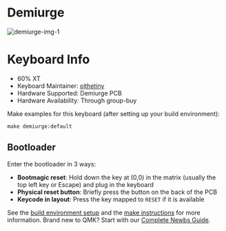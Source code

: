 # Demiurge

![demiurge-img-1](https://i.imgur.com/gnQ2Pj6h.jpeg)

# Keyboard Info

- 60% XT
- Keyboard Maintainer: [ojthetiny](https://github.com/ojthetiny)
- Hardware Supported: Demiurge PCB
- Hardware Availability: Through group-buy

Make examples for this keyboard (after setting up your build environment):

    make demiurge:default

## Bootloader

Enter the bootloader in 3 ways:

* **Bootmagic reset**: Hold down the key at (0,0) in the matrix (usually the top left key or Escape) and plug in the keyboard
* **Physical reset button**: Briefly press the button on the back of the PCB
* **Keycode in layout**: Press the key mapped to `RESET` if it is available

See the [build environment setup](https://docs.qmk.fm/#/getting_started_build_tools) and the [make instructions](https://docs.qmk.fm/#/getting_started_make_guide) for more information. Brand new to QMK? Start with our [Complete Newbs Guide](https://docs.qmk.fm/#/newbs).
